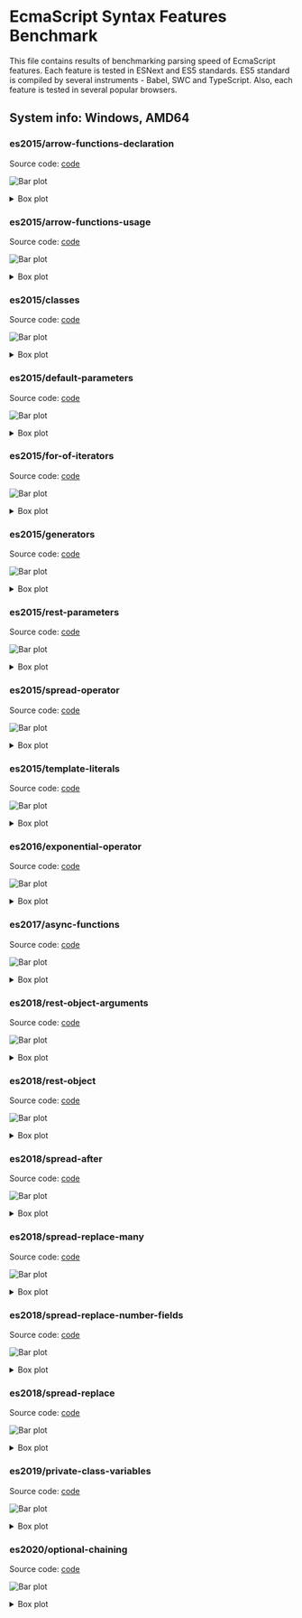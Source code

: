 # EcmaScript Syntax Features Benchmark

This file contains results of benchmarking parsing speed of
EcmaScript features. Each feature is tested in ESNext and ES5
standards. ES5 standard is compiled by several instruments -
Babel, SWC and TypeScript. Also, each feature is tested in
several popular browsers.
## System info: Windows, AMD64

### es2015/arrow-functions-declaration

Source code: [code](../src/es2015/arrow-functions-declaration.ts)

![Bar plot](./parsing/plots/bars/es2015/arrow-functions-declaration.png)


<details>
  <summary>
    Box plot
  </summary>
  <img alt="Box plot" src="./parsing/plots/boxes/es2015/arrow-functions-declaration.png">
</details>


### es2015/arrow-functions-usage

Source code: [code](../src/es2015/arrow-functions-usage.ts)

![Bar plot](./parsing/plots/bars/es2015/arrow-functions-usage.png)


<details>
  <summary>
    Box plot
  </summary>
  <img alt="Box plot" src="./parsing/plots/boxes/es2015/arrow-functions-usage.png">
</details>


### es2015/classes

Source code: [code](../src/es2015/classes.ts)

![Bar plot](./parsing/plots/bars/es2015/classes.png)


<details>
  <summary>
    Box plot
  </summary>
  <img alt="Box plot" src="./parsing/plots/boxes/es2015/classes.png">
</details>


### es2015/default-parameters

Source code: [code](../src/es2015/default-parameters.ts)

![Bar plot](./parsing/plots/bars/es2015/default-parameters.png)


<details>
  <summary>
    Box plot
  </summary>
  <img alt="Box plot" src="./parsing/plots/boxes/es2015/default-parameters.png">
</details>


### es2015/for-of-iterators

Source code: [code](../src/es2015/for-of-iterators.ts)

![Bar plot](./parsing/plots/bars/es2015/for-of-iterators.png)


<details>
  <summary>
    Box plot
  </summary>
  <img alt="Box plot" src="./parsing/plots/boxes/es2015/for-of-iterators.png">
</details>


### es2015/generators

Source code: [code](../src/es2015/generators.ts)

![Bar plot](./parsing/plots/bars/es2015/generators.png)


<details>
  <summary>
    Box plot
  </summary>
  <img alt="Box plot" src="./parsing/plots/boxes/es2015/generators.png">
</details>


### es2015/rest-parameters

Source code: [code](../src/es2015/rest-parameters.ts)

![Bar plot](./parsing/plots/bars/es2015/rest-parameters.png)


<details>
  <summary>
    Box plot
  </summary>
  <img alt="Box plot" src="./parsing/plots/boxes/es2015/rest-parameters.png">
</details>


### es2015/spread-operator

Source code: [code](../src/es2015/spread-operator.ts)

![Bar plot](./parsing/plots/bars/es2015/spread-operator.png)


<details>
  <summary>
    Box plot
  </summary>
  <img alt="Box plot" src="./parsing/plots/boxes/es2015/spread-operator.png">
</details>


### es2015/template-literals

Source code: [code](../src/es2015/template-literals.ts)

![Bar plot](./parsing/plots/bars/es2015/template-literals.png)


<details>
  <summary>
    Box plot
  </summary>
  <img alt="Box plot" src="./parsing/plots/boxes/es2015/template-literals.png">
</details>


### es2016/exponential-operator

Source code: [code](../src/es2016/exponential-operator.ts)

![Bar plot](./parsing/plots/bars/es2016/exponential-operator.png)


<details>
  <summary>
    Box plot
  </summary>
  <img alt="Box plot" src="./parsing/plots/boxes/es2016/exponential-operator.png">
</details>


### es2017/async-functions

Source code: [code](../src/es2017/async-functions.ts)

![Bar plot](./parsing/plots/bars/es2017/async-functions.png)


<details>
  <summary>
    Box plot
  </summary>
  <img alt="Box plot" src="./parsing/plots/boxes/es2017/async-functions.png">
</details>


### es2018/rest-object-arguments

Source code: [code](../src/es2018/rest-object-arguments.ts)

![Bar plot](./parsing/plots/bars/es2018/rest-object-arguments.png)


<details>
  <summary>
    Box plot
  </summary>
  <img alt="Box plot" src="./parsing/plots/boxes/es2018/rest-object-arguments.png">
</details>


### es2018/rest-object

Source code: [code](../src/es2018/rest-object.ts)

![Bar plot](./parsing/plots/bars/es2018/rest-object.png)


<details>
  <summary>
    Box plot
  </summary>
  <img alt="Box plot" src="./parsing/plots/boxes/es2018/rest-object.png">
</details>


### es2018/spread-after

Source code: [code](../src/es2018/spread-after.ts)

![Bar plot](./parsing/plots/bars/es2018/spread-after.png)


<details>
  <summary>
    Box plot
  </summary>
  <img alt="Box plot" src="./parsing/plots/boxes/es2018/spread-after.png">
</details>


### es2018/spread-replace-many

Source code: [code](../src/es2018/spread-replace-many.ts)

![Bar plot](./parsing/plots/bars/es2018/spread-replace-many.png)


<details>
  <summary>
    Box plot
  </summary>
  <img alt="Box plot" src="./parsing/plots/boxes/es2018/spread-replace-many.png">
</details>


### es2018/spread-replace-number-fields

Source code: [code](../src/es2018/spread-replace-number-fields.ts)

![Bar plot](./parsing/plots/bars/es2018/spread-replace-number-fields.png)


<details>
  <summary>
    Box plot
  </summary>
  <img alt="Box plot" src="./parsing/plots/boxes/es2018/spread-replace-number-fields.png">
</details>


### es2018/spread-replace

Source code: [code](../src/es2018/spread-replace.ts)

![Bar plot](./parsing/plots/bars/es2018/spread-replace.png)


<details>
  <summary>
    Box plot
  </summary>
  <img alt="Box plot" src="./parsing/plots/boxes/es2018/spread-replace.png">
</details>


### es2019/private-class-variables

Source code: [code](../src/es2019/private-class-variables.ts)

![Bar plot](./parsing/plots/bars/es2019/private-class-variables.png)


<details>
  <summary>
    Box plot
  </summary>
  <img alt="Box plot" src="./parsing/plots/boxes/es2019/private-class-variables.png">
</details>


### es2020/optional-chaining

Source code: [code](../src/es2020/optional-chaining.ts)

![Bar plot](./parsing/plots/bars/es2020/optional-chaining.png)


<details>
  <summary>
    Box plot
  </summary>
  <img alt="Box plot" src="./parsing/plots/boxes/es2020/optional-chaining.png">
</details>


